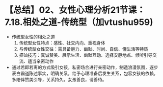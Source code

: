 # 【总结】02、女性心理分析21节课：7.18.相处之道-传统型（加vtushu959)

-   传统型女性的相处之道
    1.  传统型女性特点：感性、社交内向、重视身体
    2.  与传统型女性交往：需具备魅力、幽默、时尚、自信、懂生活等特质
    3.  搭讪技巧：真诚赞美、展示生活、幽默互动、选择安静地点、倾听引导交流、适当亲密动作
-   通过若即若离的方式吸引女孩，私密场合进行亲密动作，制造浪漫氛围，逐步表白霸道陈述事实，明确关系，给予心理准备后发生关系，包容女孩的依赖，多陪伴赞美引导，关系持久。女孩善良，请善待。